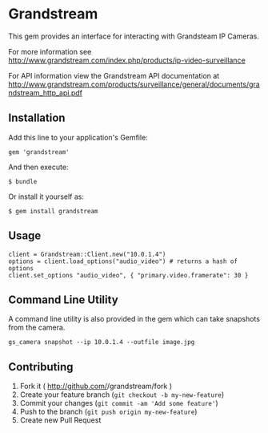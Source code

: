 # Grandstream

This gem provides an interface for interacting with Grandsteam IP Cameras.

For more information see http://www.grandstream.com/index.php/products/ip-video-surveillance

For API information view the Grandstream API documentation at  http://www.grandstream.com/products/surveillance/general/documents/grandstream_http_api.pdf

## Installation

Add this line to your application's Gemfile:

    gem 'grandstream'

And then execute:

    $ bundle

Or install it yourself as:

    $ gem install grandstream

## Usage

    client = Grandstream::Client.new("10.0.1.4")
    options = client.load_options("audio_video") # returns a hash of options
    client.set_options "audio_video", { "primary.video.framerate": 30 }
   


## Command Line Utility

A command line utility is also provided in the gem which can take snapshots from the camera.

    gs_camera snapshot --ip 10.0.1.4 --outfile image.jpg 

## Contributing

1. Fork it ( http://github.com/<my-github-username>/grandstream/fork )
2. Create your feature branch (`git checkout -b my-new-feature`)
3. Commit your changes (`git commit -am 'Add some feature'`)
4. Push to the branch (`git push origin my-new-feature`)
5. Create new Pull Request
